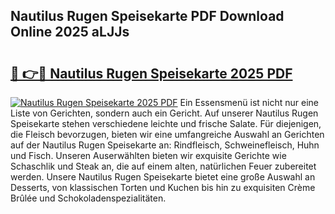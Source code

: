## Nautilus Rugen Speisekarte PDF Download Online 2025 aLJJs

# <h2><a href="http://gcalsi.nevu.top/?p=Nautilus+Rugen+Speisekarte">🔗 👉🔴 Nautilus Rugen Speisekarte 2025 PDF</a></h2>

[![Nautilus Rugen Speisekarte 2025 PDF](https://i.imgur.com/dBaPXMq.png)](http://gcalsi.nevu.top/?p=Nautilus+Rugen+Speisekarte)
Ein Essensmenü ist nicht nur eine Liste von Gerichten, sondern auch ein Gericht. Auf unserer Nautilus Rugen Speisekarte stehen verschiedene leichte und frische Salate. Für diejenigen, die Fleisch bevorzugen, bieten wir eine umfangreiche Auswahl an Gerichten auf der Nautilus Rugen Speisekarte an: Rindfleisch, Schweinefleisch, Huhn und Fisch. Unseren Auserwählten bieten wir exquisite Gerichte wie Schaschlik und Steak an, die auf einem alten, natürlichen Feuer zubereitet werden. Unsere Nautilus Rugen Speisekarte bietet eine große Auswahl an Desserts, von klassischen Torten und Kuchen bis hin zu exquisiten Crème Brûlée und Schokoladenspezialitäten.
